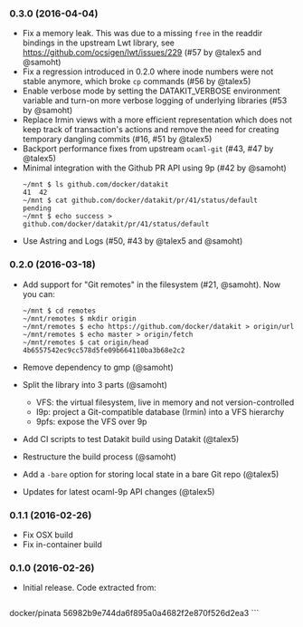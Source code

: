 ### 0.3.0 (2016-04-04)

- Fix a memory leak. This was due to a missing `free` in the readdir
  bindings in the upstream Lwt library, see
  https://github.com/ocsigen/lwt/issues/229 (#57 by @talex5 and @samoht)
- Fix a regression introduced in 0.2.0 where inode numbers were not stable
  anymore, which broke `cp` commands (#56 by @talex5)
- Enable verbose mode by setting the DATAKIT_VERBOSE environment variable
  and turn-on more verbose logging of underlying libraries (#53 by @samoht)
- Replace Irmin views with a more efficient representation which does not
  keep track of transaction's actions and remove the need for creating temporary
  dangling commits (#16, #51 by @talex5)
- Backport performance fixes from upstream `ocaml-git` (#43, #47 by @talex5)
- Minimal integration with the Github PR API using 9p  (#42 by @samoht)
    ```
    ~/mnt $ ls github.com/docker/datakit
    41  42
    ~/mnt $ cat github.com/docker/datakit/pr/41/status/default
    pending
    ~/mnt $ echo success > github.com/docker/datakit/pr/41/status/default
    ```
- Use Astring and Logs (#50, #43 by @talex5 and @samoht)

### 0.2.0 (2016-03-18)

- Add support for "Git remotes" in the filesystem (#21, @samoht). Now you can:
    ```
    ~/mnt $ cd remotes
    ~/mnt/remotes $ mkdir origin
    ~/mnt/remotes $ echo https://github.com/docker/datakit > origin/url
    ~/mnt/remotes $ echo master > origin/fetch
    ~/mnt/remotes $ cat origin/head
    4b6557542ec9cc578d5fe09b664110ba3b68e2c2
    ```

- Remove dependency to gmp (@samoht)

- Split the library into 3 parts (@samoht)
  - VFS: the virtual filesystem, live in memory and not version-controlled
  - I9p: project a Git-compatible database (Irmin) into a VFS hierarchy
  - 9pfs: expose the VFS over 9p

- Add CI scripts to test Datakit build using Datakit (@talex5)
- Restructure the build process (@samoht)
- Add a `-bare` option for storing local state in a bare Git repo (@talex5)
- Updates for latest ocaml-9p API changes (@talex5)

### 0.1.1 (2016-02-26)

- Fix OSX build
- Fix in-container build

### 0.1.0 (2016-02-26)

- Initial release. Code extracted from:

    ```
docker/pinata 56982b9e744da6f895a0a4682f2e870f526d2ea3
    ```
